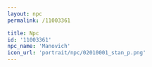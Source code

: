 ```yaml
---
layout: npc
permalink: /11003361

title: Npc
id: '11003361'
npc_name: 'Manovich'
icon_url: 'portrait/npc/02010001_stan_p.png'
---
```

